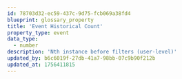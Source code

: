 ```yaml
---
id: 78703d32-ec59-437c-9d75-fcb069a38fd4
blueprint: glossary_property
title: 'Event Historical Count'
property_type: event
data_type:
  - number
description: 'Nth instance before filters (user-level)'
updated_by: b6c6019f-27db-41a7-98bb-07c9b90f212b
updated_at: 1756411815
---
```


